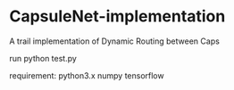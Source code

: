 # CapsuleNet-implementation
A trail implementation of Dynamic Routing between Caps

run  python test.py

requirement:
python3.x
numpy
tensorflow
